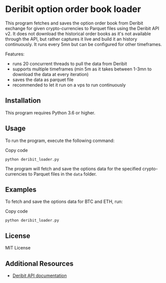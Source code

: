 
# Deribit option order book loader

This program fetches and saves the option order book from Deribit exchange for given crypto-currencies to Parquet files using the Deribit API v2.
It does not download the historical order books as it's not available through the API, but rather captures it live and build it an history continuously.
It runs every 5mn but can be configured for other timeframes.

Features:
- runs 20 concurrent threads to pull the data from Deribit
- supports multiple timeframes (min 5m as it takes between 1-3mn to download the data at every iteration)
- saves the data as parquet file 
- recommended to let it run on a vps to run continuously

## Installation

This program requires Python 3.6 or higher. 

## Usage

To run the program, execute the following command:

Copy code

`python deribit_loader.py` 

The program will fetch and save the options data for the specified crypto-currencies to Parquet files in the `data` folder.

## Examples

To fetch and save the options data for BTC and ETH, run:

Copy code

`python deribit_loader.py` 

## License

MIT License

## Additional Resources

-   [Deribit API documentation](https://docs.deribit.com/)